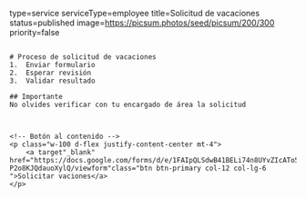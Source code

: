 type=service
serviceType=employee
title=Solicitud de vacaciones
status=published
image=https://picsum.photos/seed/picsum/200/300
priority=false
~~~~~~

# Proceso de solicitud de vacaciones
1.  Enviar formulario
2.  Esperar revisión
3.  Validar resultado

## Importante
No olvides verificar con tu encargado de área la solicitud 



<!-- Botón al contenido -->
<p class="w-100 d-flex justify-content-center mt-4">
    <a target"_blank" href="https://docs.google.com/forms/d/e/1FAIpQLSdwB41BELi74n8UYvZIcATo5l0c7d35HI-P2o8KJQdauoXylQ/viewform"class="btn btn-primary col-12 col-lg-6 ">Solicitar vaciones</a>
</p>